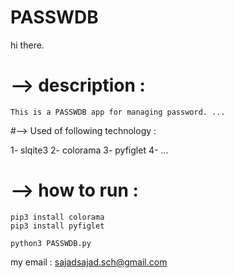 # PASSWDB

hi there.

# --> description :
	This is a PASSWDB app for managing password. ...

#--> Used of following technology :

1- slqite3
2- colorama
3- pyfiglet
4- ...

# --> how to run :
	pip3 install colorama
	pip3 install pyfiglet
	
	python3 PASSWDB.py
my email : sajadsajad.sch@gmail.com
